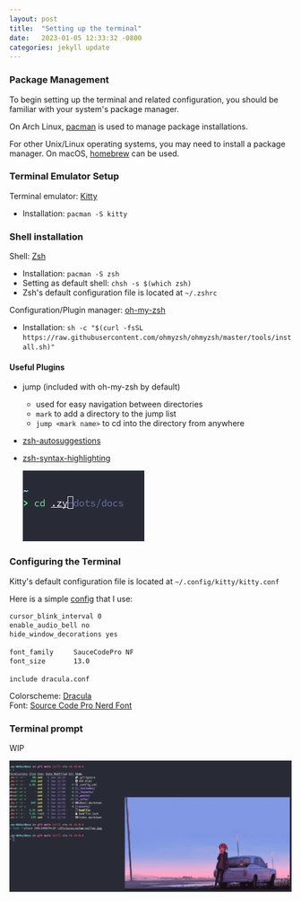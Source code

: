 ```yaml
---
layout: post
title:  "Setting up the terminal"
date:   2023-01-05 12:33:32 -0800
categories: jekyll update
---
```


### Package Management
To begin setting up the terminal and related configuration, you should be familiar with your system's package manager.

On Arch Linux, [pacman][pacman-arch] is used to manage package installations.

For other Unix/Linux operating systems, you may need to install a package manager. On macOS, [homebrew][homebrew] can be used.

### Terminal Emulator Setup
Terminal emulator: [Kitty][kitty-docs]  
- Installation: `pacman -S kitty`

### Shell installation
Shell: [Zsh][zsh-install]  
- Installation: `pacman -S zsh`  
- Setting as default shell: `chsh -s $(which zsh)`  
- Zsh's default configuration file is located at `~/.zshrc`  

Configuration/Plugin manager: [oh-my-zsh][omz-page]
- Installation: `sh -c "$(curl -fsSL https://raw.githubusercontent.com/ohmyzsh/ohmyzsh/master/tools/install.sh)"`

#### Useful Plugins
- jump (included with oh-my-zsh by default)
  - used for easy navigation between directories
  - `mark` to add a directory to the jump list
  - `jump <mark name>` to cd into the directory from anywhere
- [zsh-autosuggestions][omz-autosugg]
- [zsh-syntax-highlighting][omz-synhighlight]

  ![Zsh plugins](/docs/assets/images/zsh.png)

### Configuring the Terminal
Kitty's default configuration file is located at `~/.config/kitty/kitty.conf`

Here is a simple [config][personal-kitty-conf] that I use:  
```
cursor_blink_interval 0 
enable_audio_bell no
hide_window_decorations yes

font_family     SauceCodePro NF
font_size       13.0

include dracula.conf
```
Colorscheme: [Dracula][dracula-kitty]  
Font: [Source Code Pro Nerd Font][saucecodepro-nf]

### Terminal prompt

WIP

  ![Kitty terminal](/docs/assets/images/kitty-terminal.png)


[pacman-arch]: https://wiki.archlinux.org/title/pacman
[homebrew]: https://brew.sh
[zsh-install]: https://github.com/ohmyzsh/ohmyzsh/wiki/Installing-ZSH
[omz-page]: https://ohmyz.sh/
[omz-autosugg]: https://github.com/zsh-users/zsh-autosuggestions/blob/master/INSTALL.md#oh-my-zsh
[omz-synhighlight]: https://github.com/zsh-users/zsh-autosuggestions/blob/master/INSTALL.md#oh-my-zsh
[kitty-docs]: https://sw.kovidgoyal.net/kitty
[kitty-config-docs]: https://sw.kovidgoyal.net/kitty/conf/
[personal-kitty-conf]: https://github.com/zyeap/.zy-dots/blob/main/kitty/.config/kitty/kitty.conf
[dracula-kitty]: https://draculatheme.com/kitty
[saucecodepro-nf]: https://www.nerdfonts.com/font-downloads#:~:text=%E2%80%A2-,Reserved,-Font%20Name%3A%20Source
